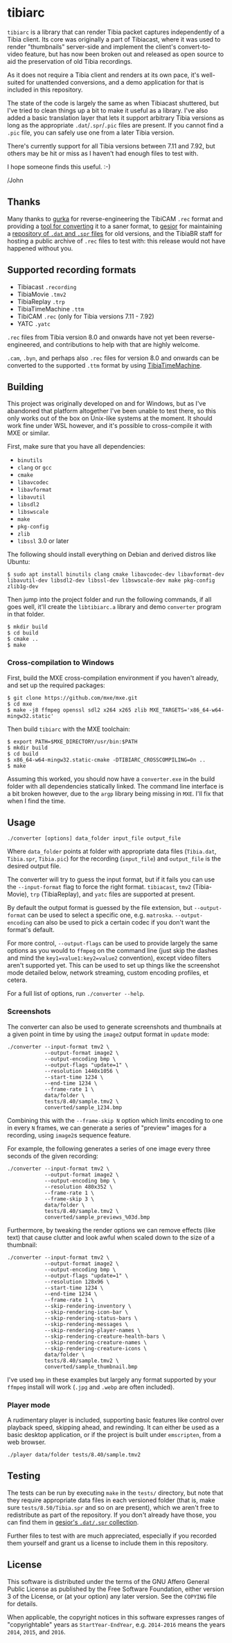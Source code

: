 # tibiarc

`tibiarc` is a library that can render Tibia packet captures independently of a
Tibia client. Its core was originally a part of Tibiacast, where it was used to
render "thumbnails" server-side and implement the client's convert-to-video
feature, but has now been broken out and released as open source to aid the
preservation of old Tibia recordings.

As it does not require a Tibia client and renders at its own pace, it's well-
suited for unattended conversions, and a demo application for that is included
in this repository.

The state of the code is largely the same as when Tibiacast shuttered, but
I've tried to clean things up a bit to make it useful as a library. I've also
added a basic translation layer that lets it support arbitrary Tibia versions
as long as the appropriate `.dat`/`.spr`/`.pic` files are present. If you
cannot find a `.pic` file, you can safely use one from a later Tibia version.

There's currently support for all Tibia versions between 7.11 and 7.92, but
others may be hit or miss as I haven't had enough files to test with.

I hope someone finds this useful. :-)

/John

## Thanks

Many thanks to [gurka](https://github.com/gurka) for reverse-engineering the
TibiCAM `.rec` format and providing a [tool for converting] it to a saner
format, to [gesior](https://github.com/gesior) for maintaining a
[repository of `.dat` and `.spr` files] for old versions, and the TibiaBR staff
for hosting a public archive of `.rec` files to test with: this release would
not have happened without you.

[tool for converting]: https://github.com/gurka/OldSchoolTibia
[repository of `.dat` and `.spr` files]: https://downloads.ots.me/?dir=data/tibia-clients/dat_and_spr_collections

## Supported recording formats

* Tibiacast `.recording`
* TibiaMovie `.tmv2`
* TibiaReplay `.trp`
* TibiaTimeMachine `.ttm`
* TibiCAM `.rec` (only for Tibia versions 7.11 - 7.92)
* YATC `.yatc`

`.rec` files from Tibia version 8.0 and onwards have not yet been
reverse-engineered, and contributions to help with that are highly welcome.

`.cam`, `.byn`, and perhaps also `.rec` files for version 8.0 and onwards can
be converted to the supported `.ttm` format by using  [TibiaTimeMachine].

[TibiaTimeMachine]: https://github.com/tulio150/tibia-ttm/

## Building

This project was originally developed on and for Windows, but as I've abandoned
that platform altogether I've been unable to test there, so this only works out
of the box on Unix-like systems at the moment. It should work fine under WSL
however, and it's possible to cross-compile it with MXE or similar.

First, make sure that you have all dependencies:

* `binutils`
* `clang` or `gcc`
* `cmake`
* `libavcodec`
* `libavformat`
* `libavutil`
* `libsdl2`
* `libswscale`
* `make`
* `pkg-config`
* `zlib`
* `libssl` 3.0 or later

The following should install everything on Debian and derived distros like
Ubuntu:

```
$ sudo apt install binutils clang cmake libavcodec-dev libavformat-dev libavutil-dev libsdl2-dev libssl-dev libswscale-dev make pkg-config zlib1g-dev
```

Then jump into the project folder and run the following commands, if all goes
well, it'll create the `libtibiarc.a` library and demo `converter` program in
that folder.

```
$ mkdir build
$ cd build
$ cmake ..
$ make
```

### Cross-compilation to Windows

First, build the MXE cross-compilation environment if you haven't already, and
set up the required packages:

```
$ git clone https://github.com/mxe/mxe.git
$ cd mxe
$ make -j8 ffmpeg openssl sdl2 x264 x265 zlib MXE_TARGETS='x86_64-w64-mingw32.static'
```

Then build `tibiarc` with the MXE toolchain:

```
$ export PATH=$MXE_DIRECTORY/usr/bin:$PATH
$ mkdir build
$ cd build
$ x86_64-w64-mingw32.static-cmake -DTIBIARC_CROSSCOMPILING=On ..
$ make
```

Assuming this worked, you should now have a `converter.exe` in the build folder
with all dependencies statically linked. The command line interface is a bit
broken however, due to the `argp` library being missing in `MXE`. I'll fix that
when I find the time.

## Usage

    ./converter [options] data_folder input_file output_file

Where `data_folder` points at folder with appropriate data files (`Tibia.dat`,
`Tibia.spr`, `Tibia.pic`) for the recording (`input_file`) and `output_file` is
the desired output file.

The converter will try to guess the input format, but if it fails you can use
the `--input-format` flag to force the right format. `tibiacast`, `tmv2`
(Tibia-Movie), `trp` (TibiaReplay), and `yatc` files are supported at present.

By default the output format is guessed by the file extension, but
`--output-format` can be used to select a specific one, e.g. `matroska`.
`--output-encoding` can also be used to pick a certain codec if you don't want
the format's default.

For more control, `--output-flags` can be used to provide largely the same
options as you would to `ffmpeg` on the command line (just skip the dashes and
mind the `key1=value1:key2=value2` convention), except video filters aren't
supported yet. This can be used to set up things like the screenshot mode
detailed below, network streaming, custom encoding profiles, et cetera.

For a full list of options, run `./converter --help`.

### Screenshots

The converter can also be used to generate screenshots and thumbnails at a
given point in time by using the `image2` output format in `update` mode:

    ./converter --input-format tmv2 \
                --output-format image2 \
                --output-encoding bmp \
                --output-flags "update=1" \
                --resolution 1440x1056 \
                --start-time 1234 \
                --end-time 1234 \
                --frame-rate 1 \
                data/folder \
                tests/8.40/sample.tmv2 \
                converted/sample_1234.bmp

Combining this with the `--frame-skip N` option which limits encoding to one in
every `N` frames, we can generate a series of "preview" images for a recording,
using `image2`s sequence feature.

For example, the following generates a series of one image every three seconds
of the given recording:

    ./converter --input-format tmv2 \
                --output-format image2 \
                --output-encoding bmp \
                --resolution 480x352 \
                --frame-rate 1 \
                --frame-skip 3 \
                data/folder \
                tests/8.40/sample.tmv2 \
                converted/sample_previews_%03d.bmp

Furthermore, by tweaking the render options we can remove effects (like text)
that cause clutter and look awful when scaled down to the size of a thumbnail:

    ./converter --input-format tmv2 \
                --output-format image2 \
                --output-encoding bmp \
                --output-flags "update=1" \
                --resolution 128x96 \
                --start-time 1234 \
                --end-time 1234 \
                --frame-rate 1 \
                --skip-rendering-inventory \
                --skip-rendering-icon-bar \
                --skip-rendering-status-bars \
                --skip-rendering-messages \
                --skip-rendering-player-names \
                --skip-rendering-creature-health-bars \
                --skip-rendering-creature-names \
                --skip-rendering-creature-icons \
                data/folder \
                tests/8.40/sample.tmv2 \
                converted/sample_thumbnail.bmp

I've used `bmp` in these examples but largely any format supported by your
`ffmpeg` install will work (`.jpg` and `.webp` are often included).

### Player mode

A rudimentary player is included, supporting basic features like control over
playback speed, skipping ahead, and rewinding. It can either be used as a
basic desktop application, or if the project is built under `emscripten`, from
a web browser.

    ./player data/folder tests/8.40/sample.tmv2

## Testing

The tests can be run by executing `make` in the `tests/` directory, but note
that they require appropriate data files in each versioned folder (that is,
make sure `tests/8.50/Tibia.spr` and so on are present), which we aren't free
to redistribute as part of the repository. If you don't already have those, you
can find them in [gesior's `.dat/.spr` collection].

Further files to test with are much appreciated, especially if you recorded
them yourself and grant us a license to include them in this repository.

[gesior's `.dat/.spr` collection]: https://downloads.ots.me/?dir=data/tibia-clients/dat_and_spr_collections

## License

This software is distributed under the terms of the GNU Affero General Public
License as published by the Free Software Foundation, either version 3 of the
License, or (at your option) any later version. See the `COPYING` file for
details.

When applicable, the copyright notices in this software expresses ranges of
"copyrightable" years as `StartYear-EndYear`, e.g. `2014-2016` means the years
`2014`, `2015`, and `2016`.
